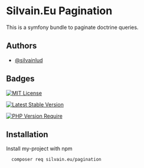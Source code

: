 
# Silvain.Eu Pagination

This is a symfony bundle to paginate doctrine queries.


## Authors

- [@silvainlud](https://www.github.com/silvainlud)


## Badges

[![MIT License](https://img.shields.io/badge/License-MIT-green.svg)](https://choosealicense.com/licenses/mit/)

[![Latest Stable Version](http://poser.pugx.org/silvain.eu/paginator/v)](https://packagist.org/packages/silvain.eu/paginator)

[![PHP Version Require](http://poser.pugx.org/silvain.eu/paginator/require/php)](https://packagist.org/packages/silvain.eu/paginator)
## Installation

Install my-project with npm

```bash
  composer req silvain.eu/pagination
```
    
